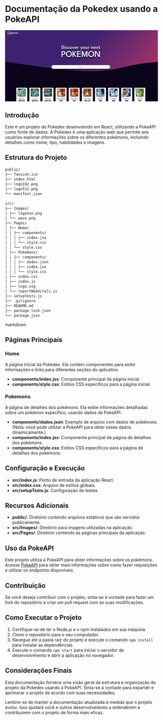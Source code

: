 # Documentação da Pokedex usando a PokeAPI

![React Pokedex](https://github.com/BulboGC/React_Pokedex/raw/main/image.png)

## Introdução

Este é um projeto de Pokedex desenvolvido em React, utilizando a PokeAPI como fonte de dados. A Pokedex é uma aplicação web que permite aos usuários explorar informações sobre os diferentes pokémons, incluindo detalhes como nome, tipo, habilidades e imagens.

## Estrutura do Projeto

    public/
    ├── favicon.ico
    ├── index.html
    ├── logo192.png
    ├── logo512.png
    └── manifest.json

    src/
    ├── Images/
    │ ├── logonav.png
    │ └── wave.png
    ├── Pages/
    │ ├── Home/
    │ │ ├── components/
    │ │ │ ├── index.jsx
    │ │ │ └── style.css
    │ │ └── style.css
    │ ├── Pokemons/
    │ │ ├── components/
    │ │ │ ├── dados.json
    │ │ │ ├── index.jsx
    │ │ │ └── style.css
    │ ├── index.css
    │ ├── index.js
    │ ├── logo.svg
    │ └── reportWebVitals.js
    ├── setupTests.js
    ├── .gitignore
    ├── README.md
    ├── package-lock.json
    └── package.json

markdown


## Páginas Principais

### Home

A página inicial da Pokedex. Ela contém componentes para exibir informações e links para diferentes seções do aplicativo.

- **components/index.jsx**: Componente principal da página inicial.
- **components/style.css**: Estilos CSS específicos para a página inicial.

### Pokemons

A página de detalhes dos pokémons. Ela exibe informações detalhadas sobre um pokémon específico, usando dados da PokeAPI.

- **components/dados.json**: Exemplo de arquivo com dados de pokémons. (Nota: você pode utilizar a PokeAPI para obter esses dados dinamicamente.)
- **components/index.jsx**: Componente principal da página de detalhes dos pokémons.
- **components/style.css**: Estilos CSS específicos para a página de detalhes dos pokémons.

## Configuração e Execução

- **src/index.js**: Ponto de entrada da aplicação React.
- **src/index.css**: Arquivo de estilos globais.
- **src/setupTests.js**: Configuração de testes.

## Recursos Adicionais

- **public/**: Diretório contendo arquivos estáticos que são servidos publicamente.
- **src/Images/**: Diretório para imagens utilizadas na aplicação.
- **src/Pages/**: Diretório contendo as páginas principais da aplicação.

## Uso da PokeAPI

Este projeto utiliza a PokeAPI para obter informações sobre os pokémons. Acesse [PokeAPI](https://pokeapi.co/) para obter mais informações sobre como fazer requisições e utilizar os endpoints disponíveis.

## Contribuição

Se você deseja contribuir com o projeto, sinta-se à vontade para fazer um fork do repositório e criar um pull request com as suas modificações.

## Como Executar o Projeto

1. Certifique-se de ter o Node.js e o npm instalados em sua máquina.
2. Clone o repositório para o seu computador.
3. Navegue até a pasta raiz do projeto e execute o comando `npm install` para instalar as dependências.
4. Execute o comando `npm start` para iniciar o servidor de desenvolvimento e abrir a aplicação no navegador.

## Considerações Finais

Esta documentação fornece uma visão geral da estrutura e organização do projeto da Pokedex usando a PokeAPI. Sinta-se à vontade para expandir e aprimorar o projeto de acordo com suas necessidades.

Lembre-se de manter a documentação atualizada à medida que o projeto evolui. Isso ajudará você e outros desenvolvedores a entenderem e contribuírem com o projeto de forma mais eficaz.

